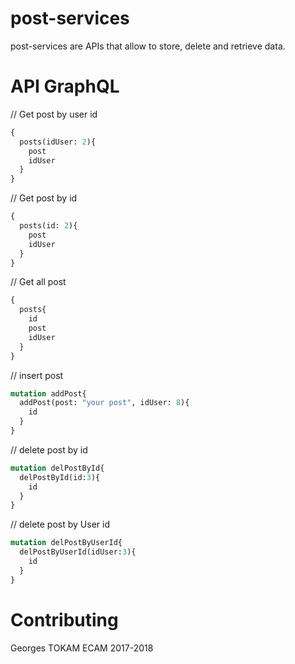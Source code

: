 # post-services
post-services are APIs that allow to store, delete and retrieve data.
# API GraphQL

// Get post by user id
```GraphQL
{
  posts(idUser: 2){
    post
    idUser
  }
}
```
// Get post by id
```GraphQL
{
  posts(id: 2){
    post
    idUser
  }
}
```
// Get all post
```GraphQL
{
  posts{
    id
    post
    idUser
  }
}
```
// insert post
```GraphQL
mutation addPost{
  addPost(post: "your post", idUser: 8){
    id
  }
}
```
// delete post by id
```GraphQL
mutation delPostById{
  delPostById(id:3){
    id
  }
}
```
// delete post by User id
```GraphQL
mutation delPostByUserId{
  delPostByUserId(idUser:3){
    id
  }
}
```
# Contributing
Georges TOKAM 
ECAM 2017-2018
